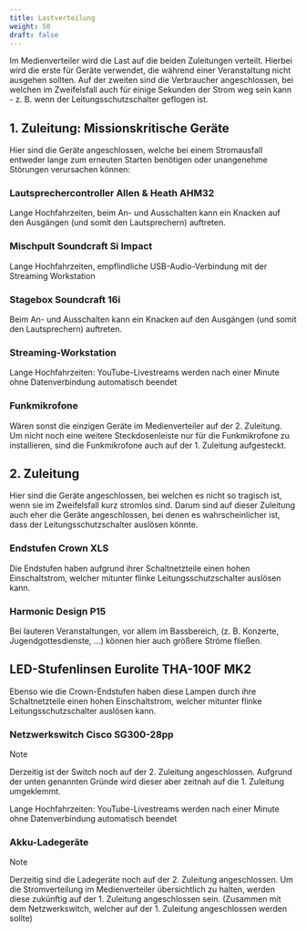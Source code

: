 ```yaml
---
title: Lastverteilung
weight: 50
draft: false
---
```


Im Medienverteiler wird die Last auf die beiden Zuleitungen verteilt.
Hierbei wird die erste für Geräte verwendet, die während einer Veranstaltung nicht ausgehen sollten.
Auf der zweiten sind die Verbraucher angeschlossen, bei welchen im Zweifelsfall auch für einige Sekunden der Strom weg sein kann - z. B. wenn der Leitungsschutzschalter geflogen ist.

## 1. Zuleitung: Missionskritische Geräte

Hier sind die Geräte angeschlossen, welche bei einem Stromausfall entweder lange zum erneuten Starten benötigen oder unangenehme Störungen verursachen können:

### Lautsprechercontroller Allen & Heath AHM32

Lange Hochfahrzeiten, beim An- und Ausschalten kann ein Knacken auf den Ausgängen (und somit den Lautsprechern) auftreten.

### Mischpult Soundcraft Si Impact

Lange Hochfahrzeiten, empflindliche USB-Audio-Verbindung mit der Streaming Workstation

### Stagebox Soundcraft 16i

Beim An- und Ausschalten kann ein Knacken auf den Ausgängen (und somit den Lautsprechern) auftreten.

### Streaming-Workstation

Lange Hochfahrzeiten: YouTube-Livestreams werden nach einer Minute ohne Datenverbindung automatisch beendet

### Funkmikrofone

Wären sonst die einzigen Geräte im Medienverteiler auf der 2. Zuleitung.
Um nicht noch eine weitere Steckdosenleiste nur für die Funkmikrofone zu installieren, sind die Funkmikrofone auch auf der 1. Zuleitung aufgesteckt.

## 2. Zuleitung

Hier sind die Geräte angeschlossen, bei welchen es nicht so tragisch ist, wenn sie im Zweifelsfall kurz stromlos sind.
Darum sind auf dieser Zuleitung auch eher die Geräte angeschlossen, bei denen es wahrscheinlicher ist, dass der Leitungsschutzschalter auslösen könnte.

### Endstufen Crown XLS

Die Endstufen haben aufgrund ihrer Schaltnetzteile einen hohen Einschaltstrom, welcher mitunter flinke Leitungsschutzschalter auslösen kann.

### Harmonic Design P15

Bei lauteren Veranstaltungen, vor allem im Bassbereich, (z. B. Konzerte, Jugendgottesdienste, …) können hier auch größere Ströme fließen.

## LED-Stufenlinsen Eurolite THA-100F MK2

Ebenso wie die Crown-Endstufen haben diese Lampen durch ihre Schaltnetzteile einen hohen Einschaltstrom, welcher mitunter flinke Leitungsschutzschalter auslösen kann.

### Netzwerkswitch Cisco SG300-28pp

> [!NOTE]
> Derzeitig ist der Switch noch auf der 2. Zuleitung angeschlossen.
> Aufgrund der unten genannten Gründe wird dieser aber zeitnah auf die 1. Zuleitung umgeklemmt.

Lange Hochfahrzeiten: YouTube-Livestreams werden nach einer Minute ohne Datenverbindung automatisch beendet

### Akku-Ladegeräte

> [!NOTE]
> Derzeitig sind die Ladegeräte noch auf der 2. Zuleitung angeschlossen.
> Um die Stromverteilung im Medienverteiler übersichtlich zu halten, werden diese zukünftig auf der 1. Zuleitung angeschlossen sein.
> (Zusammen mit dem Netzwerkswitch, welcher auf der 1. Zuleitung angeschlossen werden sollte)

